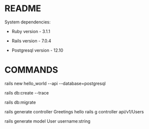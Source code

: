 # README

System dependencies:

* Ruby version - 3.1.1

* Rails version - 7.0.4

* Postgresql version - 12.10



# COMMANDS

rails new hello_world --api --database=postgresql

rails db:create --trace

rails db:migrate

rails generate controller Greetings hello
rails g controller api/v1/Users

rails generate model User username:string